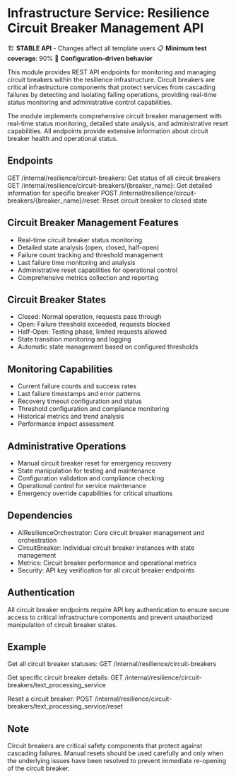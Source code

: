 # Infrastructure Service: Resilience Circuit Breaker Management API

🏗️ **STABLE API** - Changes affect all template users
📋 **Minimum test coverage**: 90%
🔧 **Configuration-driven behavior**

This module provides REST API endpoints for monitoring and managing circuit
breakers within the resilience infrastructure. Circuit breakers are critical
infrastructure components that protect services from cascading failures by detecting and
isolating failing operations, providing real-time status monitoring and
administrative control capabilities.

The module implements comprehensive circuit breaker management with real-time
status monitoring, detailed state analysis, and administrative reset
capabilities. All endpoints provide extensive information about circuit
breaker health and operational status.

## Endpoints

GET /internal/resilience/circuit-breakers: Get status of all circuit breakers
GET /internal/resilience/circuit-breakers/{breaker_name}: Get detailed information for specific breaker
POST /internal/resilience/circuit-breakers/{breaker_name}/reset: Reset circuit breaker to closed state

## Circuit Breaker Management Features

- Real-time circuit breaker status monitoring
- Detailed state analysis (open, closed, half-open)
- Failure count tracking and threshold management
- Last failure time monitoring and analysis
- Administrative reset capabilities for operational control
- Comprehensive metrics collection and reporting

## Circuit Breaker States

- Closed: Normal operation, requests pass through
- Open: Failure threshold exceeded, requests blocked
- Half-Open: Testing phase, limited requests allowed
- State transition monitoring and logging
- Automatic state management based on configured thresholds

## Monitoring Capabilities

- Current failure counts and success rates
- Last failure timestamps and error patterns
- Recovery timeout configuration and status
- Threshold configuration and compliance monitoring
- Historical metrics and trend analysis
- Performance impact assessment

## Administrative Operations

- Manual circuit breaker reset for emergency recovery
- State manipulation for testing and maintenance
- Configuration validation and compliance checking
- Operational control for service maintenance
- Emergency override capabilities for critical situations

## Dependencies

- AIResilienceOrchestrator: Core circuit breaker management and orchestration
- CircuitBreaker: Individual circuit breaker instances with state management
- Metrics: Circuit breaker performance and operational metrics
- Security: API key verification for all circuit breaker endpoints

## Authentication

All circuit breaker endpoints require API key authentication to ensure
secure access to critical infrastructure components and prevent
unauthorized manipulation of circuit breaker states.

## Example

Get all circuit breaker statuses:
GET /internal/resilience/circuit-breakers

Get specific circuit breaker details:
GET /internal/resilience/circuit-breakers/text_processing_service

Reset a circuit breaker:
POST /internal/resilience/circuit-breakers/text_processing_service/reset

## Note

Circuit breakers are critical safety components that protect against
cascading failures. Manual resets should be used carefully and only
when the underlying issues have been resolved to prevent immediate
re-opening of the circuit breaker.
